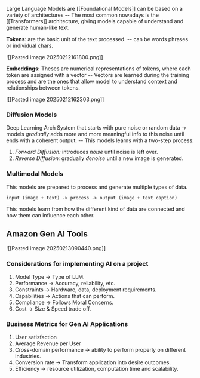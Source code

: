 Large Language Models are [[Foundational Models]] can be based on a variety of architectures -- The most common nowadays is the [[Transformers]] architecture, giving models capable of understand and generate human-like text.

__Tokens__: are the basic unit of the text processed. -- can be words phrases or individual chars.

![[Pasted image 20250212161800.png]]

**Embeddings:** Theses are numerical representations of tokens, where each token are assigned with a vector -- Vectors are learned during the training process and are the ones that allow model to understand context and relationships between tokens.

![[Pasted image 20250212162303.png]]

### Diffusion Models
Deep Learning Arch System that starts with pure noise or random data -> models _gradually_ adds more and more meaningful info to this noise until ends with a coherent output. -- This models learns with a two-step process:

1. _Forward Diffusion:_ introduces _noise_ until noise is left over.
2. _Reverse Diffusion:_ gradually _denoise_ until a new image is generated.

### Multimodal Models
This models are prepared to process and generate multiple types of data.

`input (image + text) -> process -> output (image + text caption)`

This models learn from how the different kind of data are connected and how them can influence each other. 

## Amazon Gen AI Tools

![[Pasted image 20250213090440.png]]

### Considerations for implementing AI on a project
1. Model Type -> Type of LLM.
2. Performance -> Accuracy, reliability, etc.
3. Constraints -> Hardware, data, deployment requirements.
4. Capabilities -> Actions that can perform.
5. Compliance -> Follows Moral Concerns.
6. Cost -> Size & Speed trade off.

### Business Metrics for Gen AI Applications
1. User satisfaction
2. Average Revenue per User
3. Cross-domain performance -> ability to perform properly on different industries.
4. Conversion rate -> Transform application into desire outcomes.
5. Efficiency -> resource utilization, computation time and scalability.
